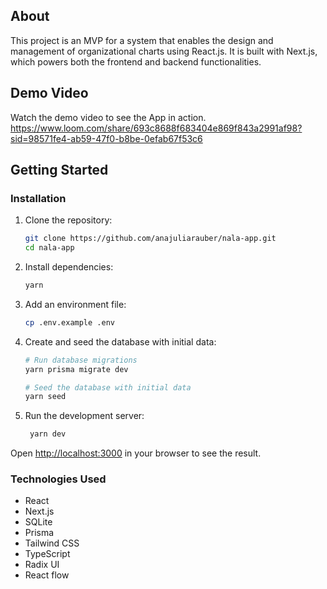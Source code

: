 ## About

This project is an MVP for a system that enables the design and management of organizational charts using React.js. It is built with Next.js, which powers both the frontend and backend functionalities.

## Demo Video

Watch the demo video to see the App in action.
https://www.loom.com/share/693c8688f683404e869f843a2991af98?sid=98571fe4-ab59-47f0-b8be-0efab67f53c6

## Getting Started

### Installation

1. Clone the repository:
    ```bash
    git clone https://github.com/anajuliarauber/nala-app.git
    cd nala-app
    ```

2. Install dependencies:
    ```bash
    yarn
    ```

3. Add an environment file:
    ```bash
    cp .env.example .env
    ```

4. Create and seed the database with initial data:
   ```bash
   # Run database migrations
   yarn prisma migrate dev

   # Seed the database with initial data
   yarn seed
   ```

5. Run the development server: 
   ```bash
    yarn dev
   ```
  
Open [http://localhost:3000](http://localhost:3000) in your browser to see the result.

### Technologies Used

- React
- Next.js
- SQLite
- Prisma
- Tailwind CSS
- TypeScript
- Radix UI
- React flow
